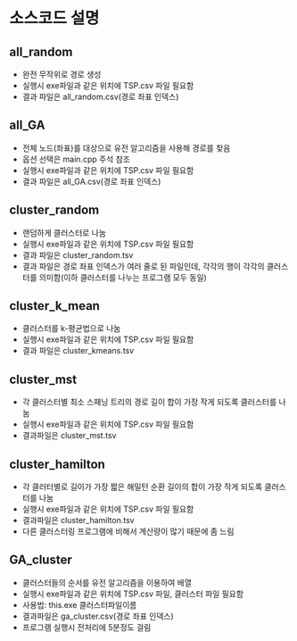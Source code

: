 # 소스코드 설명

## all_random
* 완전 무작위로 경로 생성
* 실행시 exe파일과 같은 위치에 TSP.csv 파일 필요함
* 결과 파일은 all_random.csv(경로 좌표 인덱스)
## all_GA
* 전체 노드(좌표)를 대상으로 유전 알고리즘을 사용해 경로를 찾음
* 옵션 선택은 main.cpp 주석 참조
* 실행시 exe파일과 같은 위치에 TSP.csv 파일 필요함
* 결과 파일은 all_GA.csv(경로 좌표 인덱스)
## cluster_random
* 랜덤하게 클러스터로 나눔
* 실행시 exe파일과 같은 위치에 TSP.csv 파일 필요함
* 결과 파일은 cluster_random.tsv
* 결과 파일은 경로 좌표 인덱스가 여러 줄로 된 파일인데, 각각의 행이 각각의 클러스터를 의미함(이하 클러스터를 나누는 프로그램 모두 동일)
## cluster_k_mean
* 클러스터를 k-평균법으로 나눔
* 실행시 exe파일과 같은 위치에 TSP.csv 파일 필요함
* 결과 파일은 cluster_kmeans.tsv
## cluster_mst
* 각 클러스터별 최소 스패닝 트리의 경로 길이 합이 가장 작게 되도록 클러스터를 나눔
* 실행시 exe파일과 같은 위치에 TSP.csv 파일 필요함
* 결과파일은 cluster_mst.tsv
## cluster_hamilton
* 각 클러터별로 길이가 가장 짧은 해밀턴 순환 길이의 합이 가장 작게 되도록 클러스터를 나눔
* 실행시 exe파일과 같은 위치에 TSP.csv 파일 필요함
* 결과파일은 cluster_hamilton.tsv
* 다른 클러스터링 프로그램에 비해서 계산량이 많기 때문에 좀 느림
## GA_cluster
* 클러스터들의 순서를 유전 알고리즘을 이용하여 배열
* 실행시 exe파일과 같은 위치에 TSP.csv 파일, 클러스터 파일 필요함
* 사용법: this.exe 클러스터파일이름
* 결과파일은 ga_cluster.csv(경로 좌표 인덱스)
* 프로그램 실행시 전처리에 5분정도 걸림
